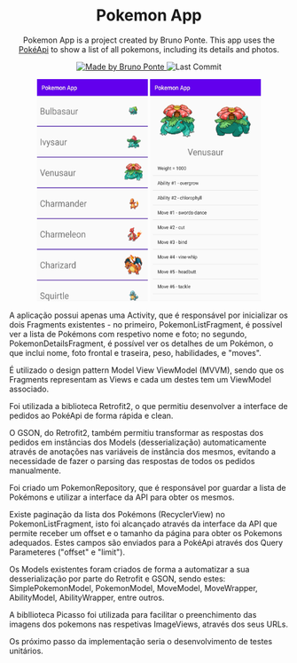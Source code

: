 <h1 align="center">
  Pokemon App  
</h1>

<p align="center">Pokemon App is a project created by Bruno Ponte. This app uses the <a href="https://pokeapi.co/">PokéApi</a> to show a list of all pokemons, including its details and photos.</p>

<p align="center">
  <a href="https://github.com/Calapez">
    <img alt="Made by Bruno Ponte" src="https://img.shields.io/badge/made%20by-Bruno%20Ponte-brightgreen">
  </a>

  <img alt="Last Commit" src="https://img.shields.io/github/last-commit/Calapez/PokemonApp">
</p>

<p align="center">
  <img src="./readme/screenshot_list.jpg" width="200" height="400" />
  <img src="./readme/screenshot_details.jpg" width="200" height="400" />
</p>

<p>
A aplicação possui apenas uma Activity, que é responsável por inicializar os dois Fragments existentes - no primeiro, PokemonListFragment, é possível ver a lista de Pokémons com respetivo nome e foto; no segundo, PokemonDetailsFragment, é possível ver os detalhes de um Pokémon, o que inclui nome, foto frontal e traseira, peso, habilidades, e "moves".

É utilizado o design pattern Model View ViewModel (MVVM), sendo que os Fragments representam as Views e cada um destes tem um ViewModel associado.

Foi utilizada a biblioteca Retrofit2, o que permitiu desenvolver a interface de pedidos ao PokéApi de forma rápida e clean. 

O GSON, do Retrofit2, também permitiu transformar as respostas dos pedidos em instâncias dos Models (desserialização) automaticamente através de anotações nas variáveis de instância dos mesmos, evitando a necessidade de fazer o parsing das respostas de todos os pedidos manualmente.

Foi criado um PokemonRepository, que é responsável por guardar a lista de Pokémons e utilizar a interface da API para obter os mesmos. 

Existe paginação da lista dos Pokémons (RecyclerView) no PokemonListFragment, isto foi alcançado através da interface da API que permite receber um offset e o tamanho da página para obter os Pokemons adequados. Estes campos são enviados para a PokéApi através dos Query Parameteres ("offset" e "limit").

Os Models existentes foram criados de forma a automatizar a sua desserialização por parte do Retrofit e GSON, sendo estes: SimplePokemonModel, PokemonModel, MoveModel, MoveWrapper, AbilityModel, AbilityWrapper, entre outros. 

A bibllioteca Picasso foi utilizada para facilitar o preenchimento das imagens dos pokemons nas respetivas ImageViews, através dos seus URLs.

Os próximo passo da implementação seria o desenvolvimento de testes unitários.
</p>
